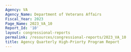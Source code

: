 ```yaml
---
Agency: VA
Agency_Name: Department of Veterans Affairs
Fiscal_Year: 2023
Page_Name: 2023_VA_10
Report_Id: '10'
layout: congressional-reports
permalink: /resources/congressional-reports/2023_VA_10
title: Agency Quarterly High-Priorty Program Report
---
```

